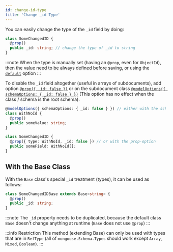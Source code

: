 ```yaml
---
id: change-id-type
title: 'Change _id Type'
---
```


You can easily change the type of the `_id` field by doing:

```ts
class SomeChangedID {
  @prop()
  public _id: string; // change the type of _id to string
}
```

:::note
When the type is manually set (having an `@prop`, even for `ObjectId`), then the value need to be always defined before saving, or using the [`default`](../../api/decorators/prop.md#default) option
:::

To disable the `_id` field altogether (useful in arrays of subdocuments), add option [`@prop({ _id: false })`](api/decorators/prop.md#_id) or on the subdocument class [`@modelOptions({ schemaOptions: { _id: false } })`](https://mongoosejs.com/docs/guide.html#_id) (This option has no effect when the class / schema is the root schema).

```ts
@modelOptions({ schemaOptions: { _id: false } }) // either with the schema option
class WithNoId {
  @prop()
  public someValue: string;
}

class SomeChangedID {
  @prop({ type: WithNoId, _id: false }) // or with the prop-option
  public someField: WithNoId[];
}
```

## With the Base Class

With the `Base` class's special `_id` treatment (types), it can be used as follows:

```ts
class SomeChangedIDBase extends Base<string> {
  @prop()
  public _id: string;
}
```

:::note
The `_id` property needs to be duplicated, because the default class `Base` doesn't change anything at runtime (`Base` does not use `@prop`)
:::

:::info Restriction
This method (extending Base) can only be used with types that are in `RefType` (all of `mongoose.Schema.Types` should work except `Array`, `Mixed`, `Boolean`).
:::

